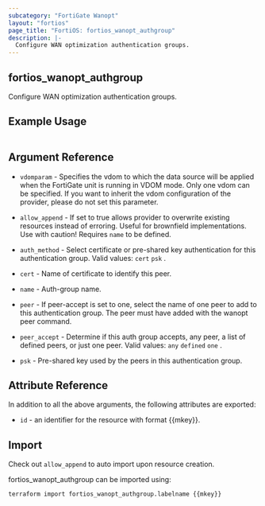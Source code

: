 ```yaml
---
subcategory: "FortiGate Wanopt"
layout: "fortios"
page_title: "FortiOS: fortios_wanopt_authgroup"
description: |-
  Configure WAN optimization authentication groups.
---
```


## fortios_wanopt_authgroup
Configure WAN optimization authentication groups.

## Example Usage

```hcl

```

## Argument Reference
* `vdomparam` - Specifies the vdom to which the data source will be applied when the FortiGate unit is running in VDOM mode. Only one vdom can be specified. If you want to inherit the vdom configuration of the provider, please do not set this parameter.
* `allow_append` - If set to true allows provider to overwrite existing resources instead of erroring. Useful for brownfield implementations. Use with caution! Requires `name` to be defined.

* `auth_method` - Select certificate or pre-shared key authentication for this authentication group. Valid values: `cert` `psk` .
* `cert` - Name of certificate to identify this peer.
* `name` - Auth-group name.
* `peer` - If peer-accept is set to one, select the name of one peer to add to this authentication group. The peer must have added with the wanopt peer command.
* `peer_accept` - Determine if this auth group accepts, any peer, a list of defined peers, or just one peer. Valid values: `any` `defined` `one` .
* `psk` - Pre-shared key used by the peers in this authentication group.

## Attribute Reference

In addition to all the above arguments, the following attributes are exported:
* `id` - an identifier for the resource with format {{mkey}}.

## Import

Check out `allow_append` to auto import upon resource creation.

fortios_wanopt_authgroup can be imported using:
```sh
terraform import fortios_wanopt_authgroup.labelname {{mkey}}
```
